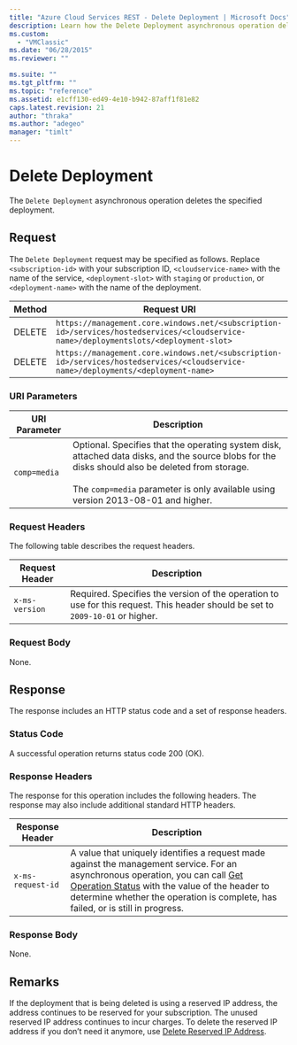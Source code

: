 ```yaml
---
title: "Azure Cloud Services REST - Delete Deployment | Microsoft Docs"
description: Learn how the Delete Deployment asynchronous operation deletes the specified deployment.
ms.custom: 
  - "VMClassic"
ms.date: "06/28/2015"
ms.reviewer: ""

ms.suite: ""
ms.tgt_pltfrm: ""
ms.topic: "reference"
ms.assetid: e1cff130-ed49-4e10-b942-87aff1f81e82
caps.latest.revision: 21
author: "thraka"
ms.author: "adegeo"
manager: "timlt"
---
```

# Delete Deployment
The `Delete Deployment` asynchronous operation deletes the specified deployment.  
  
## Request  
 The `Delete Deployment` request may be specified as follows. Replace `<subscription-id>` with your subscription ID, `<cloudservice-name>` with the name of the service, `<deployment-slot>` with `staging` or `production`, or `<deployment-name>` with the name of the deployment.  
  
|Method|Request URI|  
|------------|-----------------|  
|DELETE|`https://management.core.windows.net/<subscription-id>/services/hostedservices/<cloudservice-name>/deploymentslots/<deployment-slot>`|  
|DELETE|`https://management.core.windows.net/<subscription-id>/services/hostedservices/<cloudservice-name>/deployments/<deployment-name>`|  
  
### URI Parameters  
  
|URI Parameter|Description|  
|-------------------|-----------------|  
|`comp=media`|Optional. Specifies that the operating system disk, attached data disks, and the source blobs for the disks should also be deleted from storage.<br /><br /> The `comp=media` parameter is only available using version 2013-08-01 and higher.|  
  
### Request Headers  
 The following table describes the request headers.  
  
|Request Header|Description|  
|--------------------|-----------------|  
|`x-ms-version`|Required. Specifies the version of the operation to use for this request. This header should be set to `2009-10-01` or higher.|  
  
### Request Body  
 None.  
  
## Response  
 The response includes an HTTP status code and a set of response headers.  
  
### Status Code  
 A successful operation returns status code 200 (OK).  
  
### Response Headers  
 The response for this operation includes the following headers. The response may also include additional standard HTTP headers.  
  
|Response Header|Description|  
|---------------------|-----------------|  
|`x-ms-request-id`|A value that uniquely identifies a request made against the management service. For an asynchronous operation, you can call [Get Operation Status](https://msdn.microsoft.com/library/azure/1215ece5-cbef-4a85-a3db-ab6c20c2c6df) with the value of the header to determine whether the operation is complete, has failed, or is still in progress.|  
  
### Response Body  
 None.  
  
## Remarks  
 If the deployment that is being deleted is using a reserved IP address, the address continues to be reserved for your subscription. The unused reserved IP address continues to incur charges.  To delete the reserved IP address if you don’t need it anymore, use [Delete Reserved IP Address](https://msdn.microsoft.com/library/azure/b5830165-aa90-4676-9fa8-1aab4d9de5e1).